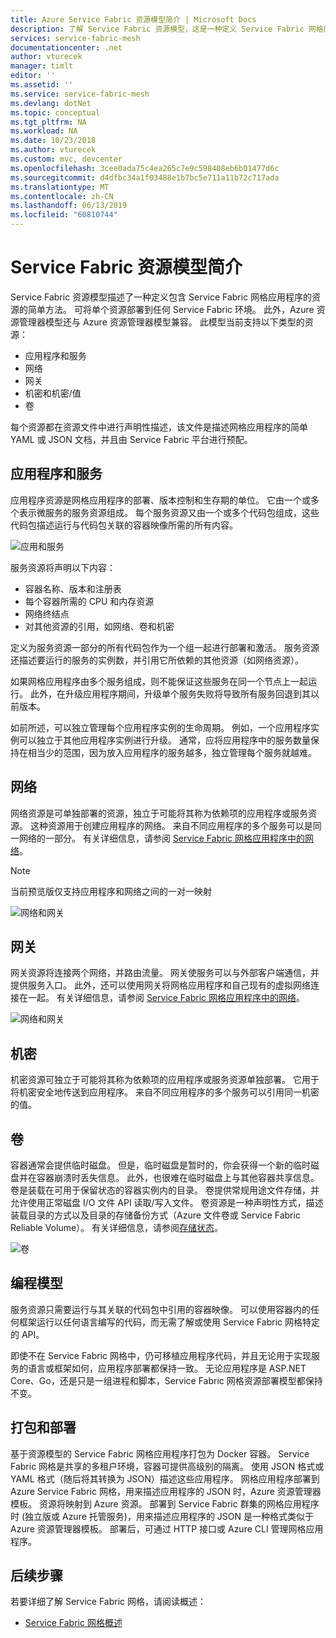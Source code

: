 ```yaml
---
title: Azure Service Fabric 资源模型简介 | Microsoft Docs
description: 了解 Service Fabric 资源模型，这是一种定义 Service Fabric 网格应用程序的简化方法。
services: service-fabric-mesh
documentationcenter: .net
author: vturecek
manager: timlt
editor: ''
ms.assetid: ''
ms.service: service-fabric-mesh
ms.devlang: dotNet
ms.topic: conceptual
ms.tgt_pltfrm: NA
ms.workload: NA
ms.date: 10/23/2018
ms.author: vturecek
ms.custom: mvc, devcenter
ms.openlocfilehash: 3cee0ada75c4ea265c7e9c598408eb6b01477d6c
ms.sourcegitcommit: d4dfbc34a1f03488e1b7bc5e711a11b72c717ada
ms.translationtype: MT
ms.contentlocale: zh-CN
ms.lasthandoff: 06/13/2019
ms.locfileid: "60810744"
---
```

# <a name="introduction-to-service-fabric-resource-model"></a>Service Fabric 资源模型简介

Service Fabric 资源模型描述了一种定义包含 Service Fabric 网格应用程序的资源的简单方法。 可将单个资源部署到任何 Service Fabric 环境。  此外，Azure 资源管理器模型还与 Azure 资源管理器模型兼容。 此模型当前支持以下类型的资源：

- 应用程序和服务
- 网络
- 网关
- 机密和机密/值
- 卷

每个资源都在资源文件中进行声明性描述，该文件是描述网格应用程序的简单 YAML 或 JSON 文档，并且由 Service Fabric 平台进行预配。

## <a name="applications-and-services"></a>应用程序和服务

应用程序资源是网格应用程序的部署、版本控制和生存期的单位。 它由一个或多个表示微服务的服务资源组成。 每个服务资源又由一个或多个代码包组成，这些代码包描述运行与代码包关联的容器映像所需的所有内容。

![应用和服务][Image1]

服务资源将声明以下内容：

- 容器名称、版本和注册表
- 每个容器所需的 CPU 和内存资源
- 网络终结点
- 对其他资源的引用，如网络、卷和机密 

定义为服务资源一部分的所有代码包作为一个组一起进行部署和激活。 服务资源还描述要运行的服务的实例数，并引用它所依赖的其他资源（如网络资源）。

如果网格应用程序由多个服务组成，则不能保证这些服务在同一个节点上一起运行。 此外，在升级应用程序期间，升级单个服务失败将导致所有服务回退到其以前版本。

如前所述，可以独立管理每个应用程序实例的生命周期。 例如，一个应用程序实例可以独立于其他应用程序实例进行升级。 通常，应将应用程序中的服务数量保持在相当少的范围，因为放入应用程序的服务越多，独立管理每个服务就越难。

## <a name="networks"></a>网络

网络资源是可单独部署的资源，独立于可能将其称为依赖项的应用程序或服务资源。 这种资源用于创建应用程序的网络。 来自不同应用程序的多个服务可以是同一网络的一部分。  有关详细信息，请参阅 [Service Fabric 网格应用程序中的网络](service-fabric-mesh-networks-and-gateways.md)。

> [!NOTE]
> 当前预览版仅支持应用程序和网络之间的一对一映射

![网络和网关][Image2]

## <a name="gateways"></a>网关
网关资源将连接两个网络，并路由流量。  网关使服务可以与外部客户端通信，并提供服务入口。  此外，还可以使用网关将网格应用程序和自己现有的虚拟网络连接在一起。 有关详细信息，请参阅 [Service Fabric 网格应用程序中的网络](service-fabric-mesh-networks-and-gateways.md)。

![网络和网关][Image2]

## <a name="secrets"></a>机密

机密资源可独立于可能将其称为依赖项的应用程序或服务资源单独部署。 它用于将机密安全地传送到应用程序。 来自不同应用程序的多个服务可以引用同一机密的值。

## <a name="volumes"></a>卷

容器通常会提供临时磁盘。 但是，临时磁盘是暂时的，你会获得一个新的临时磁盘并在容器崩溃时丢失信息。 此外，也很难在临时磁盘上与其他容器共享信息。 卷是装载在可用于保留状态的容器实例内的目录。 卷提供常规用途文件存储，并允许使用正常磁盘 I/O 文件 API 读取/写入文件。 卷资源是一种声明性方式，描述装载目录的方式以及目录的存储备份方式（Azure 文件卷或 Service Fabric Reliable Volume）。  有关详细信息，请参阅[存储状态](service-fabric-mesh-storing-state.md#volumes)。

![卷][Image3]

## <a name="programming-models"></a>编程模型
服务资源只需要运行与其关联的代码包中引用的容器映像。 可以使用容器内的任何框架运行以任何语言编写的代码，而无需了解或使用 Service Fabric 网格特定的 API。 

即使不在 Service Fabric 网格中，仍可移植应用程序代码，并且无论用于实现服务的语言或框架如何，应用程序部署都保持一致。 无论应用程序是 ASP.NET Core、Go，还是只是一组进程和脚本，Service Fabric 网格资源部署模型都保持不变。 

## <a name="packaging-and-deployment"></a>打包和部署

基于资源模型的 Service Fabric 网格应用程序打包为 Docker 容器。  Service Fabric 网格是共享的多租户环境，容器可提供高级别的隔离。  使用 JSON 格式或 YAML 格式（随后将其转换为 JSON）描述这些应用程序。 网格应用程序部署到 Azure Service Fabric 网格，用来描述应用程序的 JSON 时，Azure 资源管理器模板。 资源将映射到 Azure 资源。  部署到 Service Fabric 群集的网格应用程序时 (独立版或 Azure 托管服务)，用来描述应用程序的 JSON 是一种格式类似于 Azure 资源管理器模板。  部署后，可通过 HTTP 接口或 Azure CLI 管理网格应用程序。 


## <a name="next-steps"></a>后续步骤 
若要详细了解 Service Fabric 网格，请阅读概述：
- [Service Fabric 网格概述](service-fabric-mesh-overview.md)

[Image1]: media/service-fabric-mesh-service-fabric-resources/AppsAndServices.png
[Image2]: media/service-fabric-mesh-service-fabric-resources/NetworkAndGateway.png
[Image3]: media/service-fabric-mesh-service-fabric-resources/volumes.png
